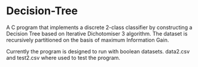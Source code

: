 # Decision-Tree
A C program that implements a discrete 2-class classifier by constructing a Decision Tree based on Iterative Dichotomiser 3 algorithm.
The dataset is recursively partitioned on the basis of maximum Information Gain.

Currently the program is designed to run with boolean datasets.
data2.csv and test2.csv where used to test the program.

